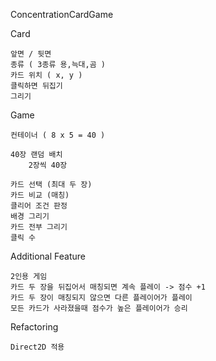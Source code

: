 ConcentrationCardGame

Card

    앞면 / 뒷면
    종류 ( 3종류 용,늑대,곰 )
    카드 위치 ( x, y )
    클릭하면 뒤집기
    그리기

Game

    컨테이너 ( 8 x 5 = 40 )

    40장 랜덤 배치
        2장씩 40장
    
    카드 선택 (최대 두 장)
    카드 비교 (매칭)
    클리어 조건 판정
    배경 그리기
    카드 전부 그리기
    클릭 수

Additional Feature
    
    2인용 게임
    카드 두 장을 뒤집어서 매칭되면 계속 플레이 -> 점수 +1
    카드 두 장이 매칭되지 않으면 다른 플레이어가 플레이
    모든 카드가 사라졌을때 점수가 높은 플레이어가 승리

Refactoring
    
    Direct2D 적용
